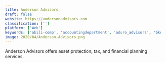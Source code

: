 ```yaml
---
title: Anderson Advisors
draft: false 
website: https://andersonadvisors.com
classification: ['']
platform: ['Web']
keywords: ['abili-comp', 'accountingdepartment', 'aduro_advisors', 'bkd', 'bench', 'blick_rothenberg', 'countup', 'deloitte_audit', 'livingston_and_haynes', 'nomad_financial', 'pilot', 'simplekeep', 'thomson_reuters_ultratax_cs']
image: 2020/04/Anderson-Advisors.png
---
```

Anderson Advisors offers asset protection, tax, and financial planning services.